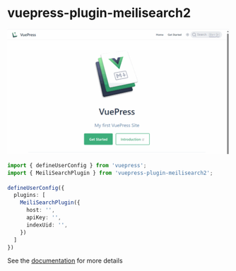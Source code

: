 # vuepress-plugin-meilisearch2

![default-theme-use](./images/default-theme-search.gif)

```ts
import { defineUserConfig } from 'vuepress';
import { MeiliSearchPlugin } from 'vuepress-plugin-meilisearch2';

defineUserConfig({
  plugins: [
    MeiliSearchPlugin({
      host: '',
      apiKey: '',
      indexUid: '',
    })
  ]
})
```

See the [documentation](https://vuepress-plugin-meilisearch2.jinqiu.wang/) for more details

